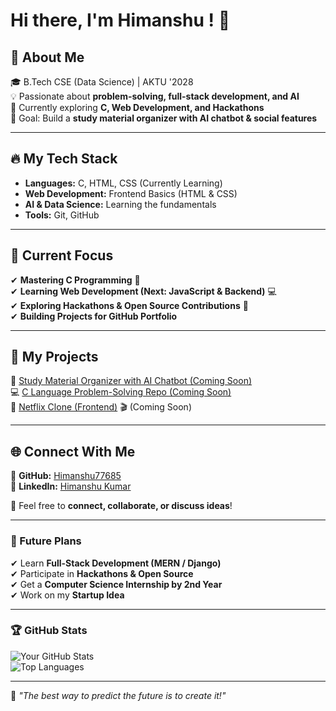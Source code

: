 # Hi there, I'm Himanshu ! 👋  

## 🚀 About Me  
🎓 B.Tech CSE (Data Science) | AKTU '2028  
💡 Passionate about **problem-solving, full-stack development, and AI**  
📌 Currently exploring **C, Web Development, and Hackathons**  
🎯 Goal: Build a **study material organizer with AI chatbot & social features**  

---

## 🔥 My Tech Stack  
- **Languages:** C, HTML, CSS (Currently Learning)  
- **Web Development:** Frontend Basics (HTML & CSS)  
- **AI & Data Science:** Learning the fundamentals  
- **Tools:** Git, GitHub  

---

## 📌 Current Focus  
✔ **Mastering C Programming** 🔄  
✔ **Learning Web Development (Next: JavaScript & Backend)** 💻  
✔ **Exploring Hackathons & Open Source Contributions** 🚀  
✔ **Building Projects for GitHub Portfolio**  

---

## 📂 My Projects  
🚧 [Study Material Organizer with AI Chatbot (Coming Soon)](#)  
💻 [C Language Problem-Solving Repo (Coming Soon)](#)  
🚧 [Netflix Clone (Frontend)](#) 🎬 (Coming Soon)  

---

## 🌐 Connect With Me  
🔗 **GitHub:** [Himanshu77685](https://github.com/Himanshu777685)  
🔗 **LinkedIn:** [Himanshu Kumar](www.linkedin.com/in/himanshu-kumar-317408317)   

💬 Feel free to **connect, collaborate, or discuss ideas**!  

---

### 🎯 Future Plans  
✔ Learn **Full-Stack Development (MERN / Django)**  
✔ Participate in **Hackathons & Open Source**  
✔ Get a **Computer Science Internship by 2nd Year**  
✔ Work on my **Startup Idea**  

---

### 🏆 GitHub Stats  
![Your GitHub Stats](https://github-readme-stats.vercel.app/api?Himanshu777685=YourGitHubHimanshu777685&show_icons=true&theme=radical)  
![Top Languages](https://github-readme-stats.vercel.app/api/top-langs/?Himanshu777685=YourGitHubHimanshu777685&layout=compact&theme=radical)  

---

🚀 _"The best way to predict the future is to create it!"_  
